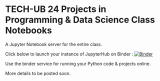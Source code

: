 # TECH-UB 24 Projects in Programming & Data Science Class Notebooks


A Jupyter Notebook server for the entire class.

Click below to launch your instance of JupyterHub on Binder :
[![Binder](https://mybinder.org/badge_logo.svg)](https://mybinder.org/v2/gh/TECH-UB-24-Programming-DS-Spring-2020/notebooks.git/master)


Use the binder service for running your Python code & projects online. 

More details to be posted soon.
